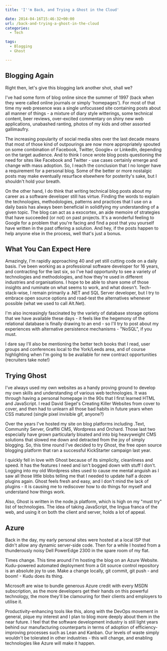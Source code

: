 ```yaml
---
title: 'I''m Back, and Trying a Ghost in the Cloud'

date: 2014-04-16T15:46:32+00:00
url: /back-and-trying-a-ghost-in-the-cloud
categories:
  - Tech

tags:
  - Blogging
  - Ghost

---
```


## Blogging Again

Right then, let's give this blogging lark another shot, shall we?

I've had some form of blog online since the summer of 1997 (back when they were called online journals or simply 'homepages'). For most of that time my web presence was a single unfocussed site containing posts about all manner of things - a mixture of diary style witterings, some technical content, beer reviews, over-excited commentary on shiny new web applications, unabashed ranting, photos of my kids and other assorted gallimaufry.

The increasing popularity of social media sites over the last decade means that most of those kind of outpourings are now more appropriately spouted on some combination of Facebook, Twitter, Google+ or LinkedIn, depending on the target audience. And to think I once wrote blog posts questioning the need for sites like Facebook and Twitter - use cases certainly emerge and change with mass adoption.
So, I reach the conclusion that I no longer have a requirement for a personal blog. Some of the better or more nostalgic posts may make eventually resurface elsewhere for posterity's sake, but I shouldn't hold your breath.

On the other hand, I do think that writing technical blog posts about my career as a software developer still has virtue. Finding the words to explain the technologies, methodologies, patterns and practices that I use on a daily basis has always been beneficial in solidifying my understanding of a given topic. The blog can act as a exocortex, an aide memoire of strategies that have succeeded (or not) on past projects. It's a wonderful feeling to Google for a problem that you're facing and find a post that you yourself have written in the past offering a solution. And hey, if the posts happen to help anyone else in the process, well that's just a bonus.

## What You Can Expect Here

Amazingly, I'm rapidly approaching 40 and yet still cutting code on a daily basis. I've been working as a professional software developer for 16 years, and contracting for the last six, so I've had opportunity to see a variety of technologies and methodologies, and how they're used in different industries and organisations. I hope to be able to share some of those insights and ruminate on what seems to work, and what doesn't.
Tech-stack-wise, I remain primarily a .NET and SQL Server developer, but I try to embrace open source options and road-test the alternatives whenever possible (what we used to call Alt.Net).

I'm also increasingly fascinated by the variety of database storage options that we have available these days - it feels like the hegemony of the relational database is finally drawing to an end - so I'll try to post about my experiences with alternative persistence mechanisms - "NoSQL", if you must.

I dare say I'll also be mentioning the better tech books that I read, user groups and conferences local to the York/Leeds area, and of course highlighting when I'm going to be available for new contract opportunities (recruiters take note!)

## Trying Ghost

I've always used my own websites as a handy proving ground to develop my own skills and understanding of various web technologies. It was through having a personal homepage in the 90s that I first learned HTML and JavaScript. I read David Siegel's Creating Killer Websites from cover to cover, and then had to unlearn all those bad habits in future years when CSS matured (single pixel invisible gif, anyone?)

Over the years I've hosted my site on blog platforms including .Text, Community Server, Graffiti CMS, Wordpress and Orchard. Those last two especially have grown particularly bloated and into big heavyweight CMS solutions that slowed me down and detracted from the joy of simply blogging.
So, this time round I've decided to try Ghost, the free open source blogging platform that ran a successful KickStarter campaign last year.

I quickly fell in love with Ghost because of its simplicity, cleanliness and speed. It has the features I need and isn't bogged down with stuff I don't. Logging into my old Wordpress sites used to cause me mental anguish as I saw all those little blobs telling me that I needed to update half a dozen plugins again. Ghost feels fresh and easy, and I don't mind the lack of plugins - it is causing me to rediscover how to do things for myself and understand how things work.

Also, Ghost is written in the node.js platform, which is high on my "must try" list of technologies. The idea of taking JavaScript, the lingua franca of the web, and using it on both the client and server, holds a lot of appeal.

## Azure

Back in the day, my early personal sites were hosted at a local ISP that didn't allow any dynamic server-side code. Then for a while I hosted from a thunderously noisy Dell PowerEdge 2300 in the spare room of my flat.

Times change. This time around I'm hosting the blog on an Azure Website. Kudu-powered automated deployment from a Git source control repository is an absolute joy to use. Make a change locally, git commit, git push - and boom! - Kudu does its thing.

Microsoft are wise to bundle generous Azure credit with every MSDN subscription, as the more developers get their hands on this powerful technology, the more they'll be clamouring for their clients and employers to utilise it.

Productivity-enhancing tools like this, along with the DevOps movement in general, pique my interest and I plan to blog more deeply about them in the near future. I feel that the software development industry is still light years behind our manufacturing counterparts in terms of adoption of efficiency-improving processes such as Lean and Kanban. Our levels of waste simply wouldn't be tolerated in other industries - this will change, and enabling technologies like Azure will make it happen.
